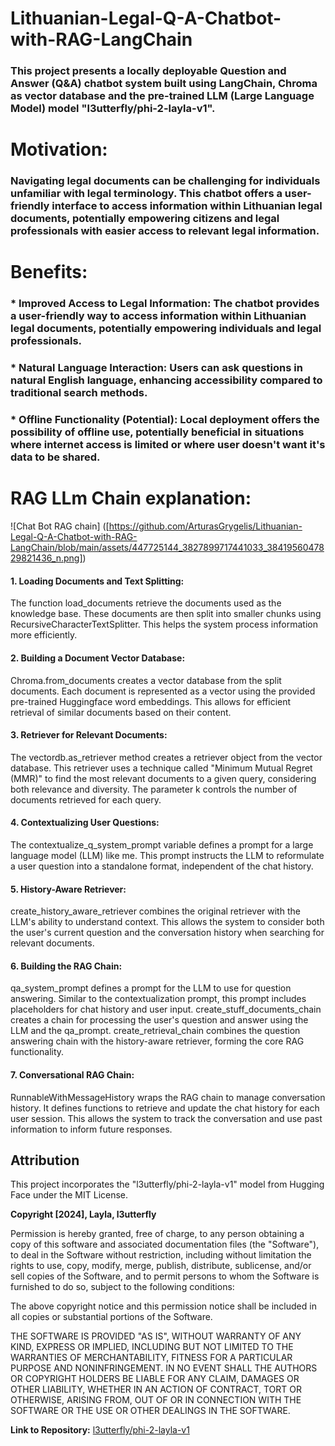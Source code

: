 # Lithuanian-Legal-Q-A-Chatbot-with-RAG-LangChain
### This project presents a locally deployable Question and Answer (Q&amp;A) chatbot system built using LangChain, Chroma as vector database and the pre-trained LLM (Large Language Model) model "l3utterfly/phi-2-layla-v1".

# Motivation:

### Navigating legal documents can be challenging for individuals unfamiliar with legal terminology. This chatbot offers a user-friendly interface to access information within Lithuanian legal documents, potentially empowering citizens and legal professionals with easier access to relevant legal information.

# Benefits:

### * Improved Access to Legal Information: The chatbot provides a user-friendly way to access information within Lithuanian legal documents, potentially empowering individuals and legal professionals.
### * Natural Language Interaction: Users can ask questions in natural English language, enhancing accessibility compared to traditional search methods.
### * Offline Functionality (Potential): Local deployment offers the possibility of offline use, potentially beneficial in situations where internet access is limited or where user doesn't want it's data to be shared.

# RAG LLm Chain explanation:

![Chat Bot RAG chain] ([https://github.com/ArturasGrygelis/Lithuanian-Legal-Q-A-Chatbot-with-RAG-LangChain/blob/main/assets/447725144_3827899717441033_3841956047829821436_n.png])
#### 1. Loading Documents and Text Splitting:

The  function load_documents  retrieve the documents used as the knowledge base.
These documents are then split into smaller chunks using RecursiveCharacterTextSplitter. This helps the system process information more efficiently.
#### 2. Building a Document Vector Database:

Chroma.from_documents creates a vector database from the split documents.
Each document is represented as a vector using the provided  pre-trained Huggingface word embeddings.
This allows for efficient retrieval of similar documents based on their content.
#### 3. Retriever for Relevant Documents:

The vectordb.as_retriever method creates a retriever object from the vector database.
This retriever uses a technique called "Minimum Mutual Regret (MMR)" to find the most relevant documents to a given query, considering both relevance and diversity.
The parameter k controls the number of documents retrieved for each query.
#### 4. Contextualizing User Questions:

The contextualize_q_system_prompt variable defines a prompt for a large language model (LLM) like me.
This prompt instructs the LLM to reformulate a user question into a standalone format, independent of the chat history.
#### 5. History-Aware Retriever:

create_history_aware_retriever combines the original retriever with the LLM's ability to understand context.
This allows the system to consider both the user's current question and the conversation history when searching for relevant documents.
#### 6. Building the RAG Chain:

qa_system_prompt defines a prompt for the LLM to use for question answering.
Similar to the contextualization prompt, this prompt includes placeholders for chat history and user input.
create_stuff_documents_chain  creates a chain for processing the user's question and answer using the LLM and the qa_prompt.
create_retrieval_chain combines the question answering chain with the history-aware retriever, forming the core RAG functionality.
#### 7. Conversational RAG Chain:

RunnableWithMessageHistory wraps the RAG chain to manage conversation history.
It defines functions to retrieve and update the chat history for each user session.
This allows the system to track the conversation and use past information to inform future responses.

## Attribution

This project incorporates the "l3utterfly/phi-2-layla-v1" model from Hugging Face under the MIT License.

**Copyright [2024], Layla, l3utterfly** 

Permission is hereby granted, free of charge, to any person obtaining a copy of this software and associated documentation files (the "Software"), to deal in the Software without restriction, including without limitation the rights to use, copy, modify, merge, publish, distribute, sublicense, and/or sell copies of the Software, and to permit persons to whom the Software is furnished to do so, subject to the following conditions:

The above copyright notice and this permission notice shall be included in all copies or substantial portions of the Software.

THE SOFTWARE IS PROVIDED "AS IS", WITHOUT WARRANTY OF ANY KIND, EXPRESS OR IMPLIED, INCLUDING BUT NOT LIMITED TO THE WARRANTIES OF MERCHANTABILITY, FITNESS FOR A PARTICULAR PURPOSE AND NONINFRINGEMENT. IN NO EVENT SHALL THE AUTHORS OR COPYRIGHT HOLDERS BE LIABLE FOR ANY CLAIM, DAMAGES OR OTHER LIABILITY, WHETHER IN AN ACTION OF CONTRACT, TORT OR OTHERWISE, ARISING FROM, OUT OF OR IN CONNECTION WITH THE SOFTWARE OR THE USE OR OTHER DEALINGS IN THE SOFTWARE.

**Link to Repository:** [l3utterfly/phi-2-layla-v1](https://huggingface.co/l3utterfly/phi-2-layla-v1)
